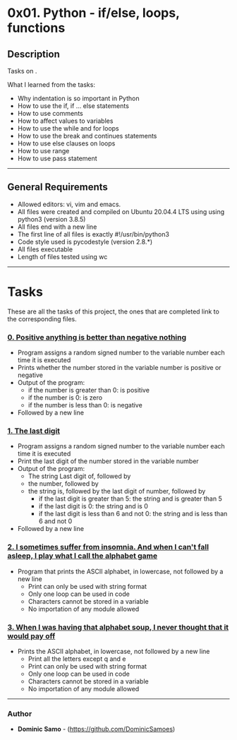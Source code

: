 # 0x01. Python - if/else, loops, functions

## Description

Tasks on .

What I learned from the tasks:

* Why indentation is so important in Python
* How to use the if, if ... else statements
* How to use comments
* How to affect values to variables
* How to use the while and for loops
* How to use the break and continues statements
* How to use else clauses on loops
* How to use range
* How to use pass statement

---

## General Requirements
* Allowed editors: vi, vim and emacs.
* All files were created and compiled on Ubuntu 20.04.4 LTS using using python3 (version 3.8.5)
* All files end with a new line
* The first line of all files is exactly #!/usr/bin/python3
* Code style used is pycodestyle (version 2.8.*)
* All files executable
* Length of files tested using wc

---

# Tasks

These are all the tasks of this project, the ones that are completed link to the corresponding files.

### [0. Positive anything is better than negative nothing ](./0-positive_or_negative.py)
* Program assigns a random signed number to the variable number each time it is executed
* Prints whether the number stored in the variable number is positive or negative
* Output of the program:
  - if the number is greater than 0: is positive
  - if the number is 0: is zero
  - if the number is less than 0: is negative
* Followed by a new line


### [1. The last digit](./1-last_digit.py)
* Program assigns a random signed number to the variable number each time it is executed
* Print the last digit of the number stored in the variable number
* Output of the program:
	- The string Last digit of, followed by
	- the number, followed by
	- the string is, followed by the last digit of number, followed by
		+ if the last digit is greater than 5: the string and is greater than 5
		+ if the last digit is 0: the string and is 0
		+ if the last digit is less than 6 and not 0: the string and is less than 6 and not 0
* Followed by a new line 

### [2. I sometimes suffer from insomnia. And when I can't fall asleep, I play what I call the alphabet game](./2-print_alphabet.py)
* Program that prints the ASCII alphabet, in lowercase, not followed by a new line
	- Print can only be used with string format
	- Only one loop can be used in code
	- Characters cannot be stored in a variable
	- No importation of any module allowed

### [3. When I was having that alphabet soup, I never thought that it would pay off](./3-print_alphabt.py)
* Prints the ASCII alphabet, in lowercase, not followed by a new line
	- Print all the letters except q and e
	- Print can only be used with string format
	- Only one loop can be used in code
	- Characters cannot be stored in a variable
	- No importation of any module allowed
	
---

### Author
* **Dominic Samo** - (https://github.com/DominicSamoes)
